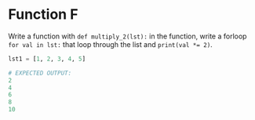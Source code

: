 # Function F
Write a function with `def multiply_2(lst):` in the function, write a forloop `for val in lst:` that loop through the list and `print(val *= 2)`.
```python
lst1 = [1, 2, 3, 4, 5]

# EXPECTED OUTPUT:
2
4
6
8
10
```